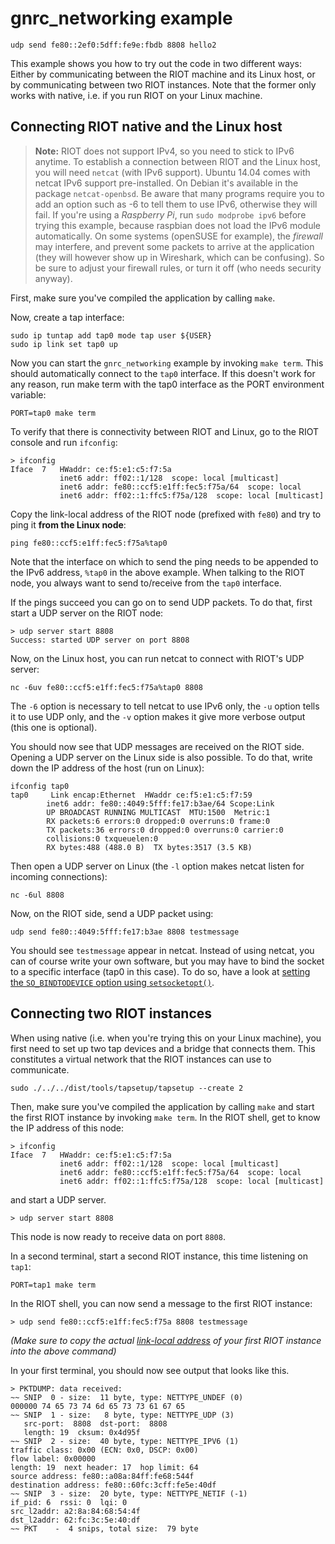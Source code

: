 # gnrc_networking example
```
udp send fe80::2ef0:5dff:fe9e:fbdb 8808 hello2
```
This example shows you how to try out the code in two different ways:
Either by communicating between the RIOT machine and its Linux host,
or by communicating between two RIOT instances.
Note that the former only works with native, i.e. if you run RIOT on
your Linux machine.

## Connecting RIOT native and the Linux host

> **Note:** RIOT does not support IPv4, so you need to stick to IPv6
> anytime. To establish a connection between RIOT and the Linux host,
> you will need `netcat` (with IPv6 support). Ubuntu 14.04 comes with
> netcat IPv6 support pre-installed.
> On Debian it's available in the package `netcat-openbsd`. Be aware
> that many programs require you to add an option such as -6 to tell
> them to use IPv6, otherwise they will fail. If you're using a
> _Raspberry Pi_, run `sudo modprobe ipv6` before trying this example,
> because raspbian does not load the IPv6 module automatically.
> On some systems (openSUSE for example), the _firewall_ may interfere,
> and prevent some packets to arrive at the application (they will
> however show up in Wireshark, which can be confusing). So be sure to
> adjust your firewall rules, or turn it off (who needs security
> anyway).

First, make sure you've compiled the application by calling `make`.

Now, create a tap interface:

    sudo ip tuntap add tap0 mode tap user ${USER}
    sudo ip link set tap0 up

Now you can start the `gnrc_networking` example by invoking `make term`.
This should automatically connect to the `tap0` interface. If this
doesn't work for any reason, run make term with the tap0 interface as
the PORT environment variable:

    PORT=tap0 make term

To verify that there is connectivity between RIOT and Linux, go to the
RIOT console and run `ifconfig`:

    > ifconfig
    Iface  7   HWaddr: ce:f5:e1:c5:f7:5a
               inet6 addr: ff02::1/128  scope: local [multicast]
               inet6 addr: fe80::ccf5:e1ff:fec5:f75a/64  scope: local
               inet6 addr: ff02::1:ffc5:f75a/128  scope: local [multicast]

Copy the link-local address of the RIOT node (prefixed with `fe80`) and
try to ping it **from the Linux node**:

    ping fe80::ccf5:e1ff:fec5:f75a%tap0

Note that the interface on which to send the ping needs to be appended
to the IPv6 address, `%tap0` in the above example. When talking to the
RIOT node, you always want to send to/receive from the `tap0` interface.

If the pings succeed you can go on to send UDP packets. To do that,
first start a UDP server on the RIOT node:

    > udp server start 8808
    Success: started UDP server on port 8808

Now, on the Linux host, you can run netcat to connect with RIOT's UDP
server:

    nc -6uv fe80::ccf5:e1ff:fec5:f75a%tap0 8808

The `-6` option is necessary to tell netcat to use IPv6 only, the `-u`
option tells it to use UDP only, and the `-v` option makes it give more
verbose output (this one is optional).

You should now see that UDP messages are received on the RIOT side.
Opening a UDP server on the Linux side is also possible. To do that,
write down the IP address of the host (run on Linux):

    ifconfig tap0
    tap0     Link encap:Ethernet  HWaddr ce:f5:e1:c5:f7:59
            inet6 addr: fe80::4049:5fff:fe17:b3ae/64 Scope:Link
            UP BROADCAST RUNNING MULTICAST  MTU:1500  Metric:1
            RX packets:6 errors:0 dropped:0 overruns:0 frame:0
            TX packets:36 errors:0 dropped:0 overruns:0 carrier:0
            collisions:0 txqueuelen:0
            RX bytes:488 (488.0 B)  TX bytes:3517 (3.5 KB)

Then open a UDP server on Linux (the `-l` option makes netcat listen for
incoming connections):

    nc -6ul 8808

Now, on the RIOT side, send a UDP packet using:

    udp send fe80::4049:5fff:fe17:b3ae 8808 testmessage

You should see `testmessage` appear in netcat. Instead of using netcat,
you can of course write your own software, but you may have to bind the
socket to a specific interface (tap0 in this case). To do so, have a
look at [setting the `SO_BINDTODEVICE` option using `setsocketopt()`][sso].

## Connecting two RIOT instances

When using native (i.e. when you're trying this on your Linux machine),
you first need to set up two tap devices and a bridge that connects
them. This constitutes a virtual network that the RIOT instances can
use to communicate.

    sudo ./../../dist/tools/tapsetup/tapsetup --create 2

Then, make sure you've compiled the application by calling `make` and
start the first RIOT instance by invoking `make term`. In the RIOT
shell, get to know the IP address of this node:

    > ifconfig
    Iface  7   HWaddr: ce:f5:e1:c5:f7:5a
               inet6 addr: ff02::1/128  scope: local [multicast]
               inet6 addr: fe80::ccf5:e1ff:fec5:f75a/64  scope: local
               inet6 addr: ff02::1:ffc5:f75a/128  scope: local [multicast]

and start a UDP server.

    > udp server start 8808

This node is now ready to receive data on port `8808`.

In a second terminal, start a second RIOT instance, this time listening
on `tap1`:

    PORT=tap1 make term

In the RIOT shell, you can now send a message to the first RIOT
instance:

    > udp send fe80::ccf5:e1ff:fec5:f75a 8808 testmessage

*(Make sure to copy the actual
[link-local address](https://en.wikipedia.org/wiki/Link-local_address)
of your first RIOT instance into the above command)*

In your first terminal, you should now see output that looks like this.

    > PKTDUMP: data received:
    ~~ SNIP  0 - size:  11 byte, type: NETTYPE_UNDEF (0)
    000000 74 65 73 74 6d 65 73 73 61 67 65
    ~~ SNIP  1 - size:   8 byte, type: NETTYPE_UDP (3)
       src-port:  8808  dst-port:  8808
       length: 19  cksum: 0x4d95f
    ~~ SNIP  2 - size:  40 byte, type: NETTYPE_IPV6 (1)
    traffic class: 0x00 (ECN: 0x0, DSCP: 0x00)
    flow label: 0x00000
    length: 19  next header: 17  hop limit: 64
    source address: fe80::a08a:84ff:fe68:544f
    destination address: fe80::60fc:3cff:fe5e:40df
    ~~ SNIP  3 - size:  20 byte, type: NETTYPE_NETIF (-1)
    if_pid: 6  rssi: 0  lqi: 0
    src_l2addr: a2:8a:84:68:54:4f
    dst_l2addr: 62:fc:3c:5e:40:df
    ~~ PKT    -  4 snips, total size:  79 byte

[sso]: https://stackoverflow.com/questions/14478167/bind-socket-to-network-interface#14478657
